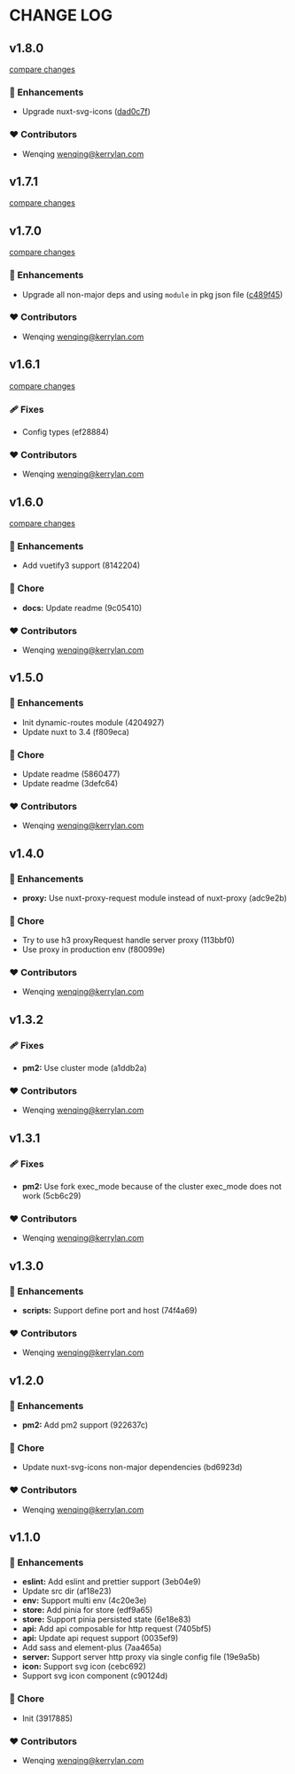 # CHANGE LOG
## v1.8.0

[compare changes](https://github.com/yisibell/nuxt3-app-starter/compare/v1.7.1...v1.8.0)

### 🚀 Enhancements

- Upgrade nuxt-svg-icons ([dad0c7f](https://github.com/yisibell/nuxt3-app-starter/commit/dad0c7f))

### ❤️ Contributors

- Wenqing <wenqing@kerrylan.com>

## v1.7.1

[compare changes](https://github.com/yisibell/nuxt3-app-starter/compare/v1.7.0...v1.7.1)

## v1.7.0

[compare changes](https://github.com/yisibell/nuxt3-app-starter/compare/v1.6.1...v1.7.0)

### 🚀 Enhancements

- Upgrade all non-major deps and using `module` in pkg json file ([c489f45](https://github.com/yisibell/nuxt3-app-starter/commit/c489f45))

### ❤️ Contributors

- Wenqing <wenqing@kerrylan.com>

## v1.6.1

[compare changes](https://undefined/undefined/compare/v1.6.0...v1.6.1)


### 🩹 Fixes

  - Config types (ef28884)

### ❤️  Contributors

- Wenqing <wenqing@kerrylan.com>

## v1.6.0

[compare changes](https://undefined/undefined/compare/v1.5.0...v1.6.0)


### 🚀 Enhancements

  - Add vuetify3 support (8142204)

### 🏡 Chore

  - **docs:** Update readme (9c05410)

### ❤️  Contributors

- Wenqing <wenqing@kerrylan.com>

## v1.5.0


### 🚀 Enhancements

  - Init dynamic-routes module (4204927)
  - Update nuxt to 3.4 (f809eca)

### 🏡 Chore

  - Update readme (5860477)
  - Update readme (3defc64)

### ❤️  Contributors

- Wenqing <wenqing@kerrylan.com>

## v1.4.0


### 🚀 Enhancements

  - **proxy:** Use nuxt-proxy-request module instead of nuxt-proxy (adc9e2b)

### 🏡 Chore

  - Try to use h3 proxyRequest handle server proxy (113bbf0)
  - Use proxy in production env (f80099e)

### ❤️  Contributors

- Wenqing <wenqing@kerrylan.com>

## v1.3.2


### 🩹 Fixes

  - **pm2:** Use cluster mode (a1ddb2a)

### ❤️  Contributors

- Wenqing <wenqing@kerrylan.com>

## v1.3.1


### 🩹 Fixes

  - **pm2:** Use fork exec_mode because of the cluster exec_mode does not work (5cb6c29)

### ❤️  Contributors

- Wenqing <wenqing@kerrylan.com>

## v1.3.0


### 🚀 Enhancements

  - **scripts:** Support define port and host (74f4a69)

### ❤️  Contributors

- Wenqing <wenqing@kerrylan.com>

## v1.2.0


### 🚀 Enhancements

  - **pm2:** Add pm2 support (922637c)

### 🏡 Chore

  - Update nuxt-svg-icons non-major dependencies (bd6923d)

### ❤️  Contributors

- Wenqing <wenqing@kerrylan.com>

## v1.1.0


### 🚀 Enhancements

  - **eslint:** Add eslint and prettier support (3eb04e9)
  - Update src dir (af18e23)
  - **env:** Support multi env (4c20e3e)
  - **store:** Add pinia for store (edf9a65)
  - **store:** Support pinia persisted state (6e18e83)
  - **api:** Add api composable for http request (7405bf5)
  - **api:** Update api request support (0035ef9)
  - Add sass and element-plus (7aa465a)
  - **server:** Support server http proxy via single config file (19e9a5b)
  - **icon:** Support svg icon (cebc692)
  - Support svg icon component (c90124d)

### 🏡 Chore

  - Init (3917885)

### ❤️  Contributors

- Wenqing <wenqing@kerrylan.com>

